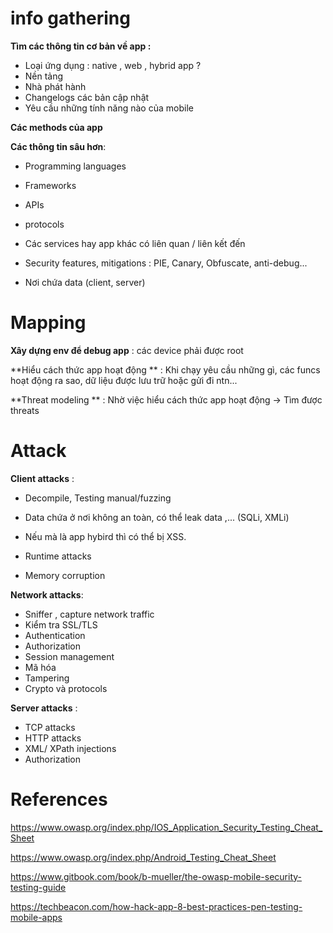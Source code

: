 # info gathering

**Tìm các thông tin cơ bản về app :**

- Loại ứng dụng : native , web , hybrid app ?
- Nền tảng
- Nhà phát hành
- Changelogs các bản cập nhật
- Yêu cầu những tính năng nào của mobile 

**Các methods của app**

**Các thông tin sâu hơn**:

- Programming languages 


- Frameworks 
- APIs
- protocols 
- Các services hay app khác có liên quan / liên kết đến
- Security features, mitigations : PIE, Canary, Obfuscate, anti-debug...
- Nơi chứa data (client, server)



# Mapping

**Xây dựng env để debug app** : các device phải được root 

**Hiểu cách thức app hoạt động ** : Khi chạy yêu cầu những gì, các funcs hoạt động ra sao, dữ liệu được lưu trữ hoặc gửi đi ntn...

**Threat modeling ** : Nhờ việc hiểu cách thức app hoạt động -> Tìm được threats 

# Attack

**Client attacks** : 

- Decompile, Testing manual/fuzzing 


- Data chứa ở nơi không an toàn, có thể leak data ,... (SQLi, XMLi)
- Nếu mà là app hybird thì có thể bị XSS. 
- Runtime attacks 
- Memory corruption 

**Network attacks**:

- Sniffer , capture network traffic 
- Kiểm tra SSL/TLS 
- Authentication 
- Authorization 
- Session management 
- Mã hóa 
- Tampering 
- Crypto và protocols 

**Server attacks** : 

- TCP attacks
- HTTP attacks
- XML/ XPath injections 
- Authorization 

# References

https://www.owasp.org/index.php/IOS_Application_Security_Testing_Cheat_Sheet

https://www.owasp.org/index.php/Android_Testing_Cheat_Sheet

https://www.gitbook.com/book/b-mueller/the-owasp-mobile-security-testing-guide

https://techbeacon.com/how-hack-app-8-best-practices-pen-testing-mobile-apps







